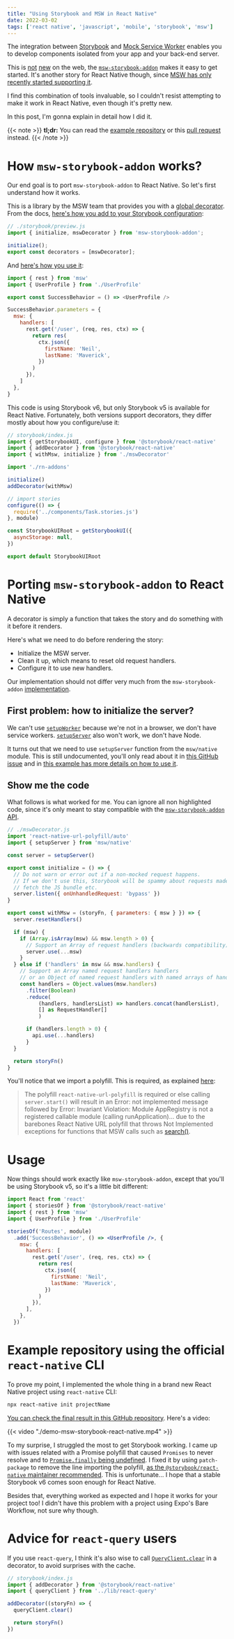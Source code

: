 ```yaml
---
title: "Using Storybook and MSW in React Native"
date: 2022-03-02
tags: ['react native', 'javascript', 'mobile', 'storybook', 'msw']
---
```


The integration between [Storybook](storybook.js.org/) and [Mock Service
Worker](https://mswjs.io/) enables you to develop components isolated from your
app and your back-end server.

This is
[not](https://hmh.engineering/storybook-and-mock-service-worker-a-match-made-in-heaven-e762bd7951ce)
[new](https://blog.logrocket.com/using-storybook-and-mock-service-worker-for-mocked-api-responses/)
on the web, the
[`msw-storybook-addon`](https://storybook.js.org/addons/msw-storybook-addon)
makes it easy to get started. It's another story for React Native though, since
[MSW has only recently started supporting it](https://github.com/mswjs/msw/issues/203).

I find this combination of tools invaluable, so I couldn't resist attempting to
make it work in React Native, even though it's pretty new.

In this post, I'm gonna explain in detail how I did it.

{{< note >}}
**tl;dr:** You can read the [example
repository](https://github.com/phelipetls/react-native-storybook-msw) or this
[pull request](https://github.com/phelipetls/react-native-storybook-msw/pull/1)
instead.
{{< /note >}}

# How `msw-storybook-addon` works?

Our end goal is to port `msw-storybook-addon` to React Native. So let's first
understand how it works.

This is a library by the MSW team that provides you with a
[global decorator](https://storybook.js.org/docs/react/writing-stories/decorators).
From the docs, [here's how you add to your Storybook configuration](https://github.com/mswjs/msw-storybook-addon):

```js
// ./storybook/preview.js
import { initialize, mswDecorator } from 'msw-storybook-addon';

initialize();
export const decorators = [mswDecorator];
```

And [here's how you use
it](https://github.com/mswjs/msw-storybook-addon#usage):

```js
import { rest } from 'msw'
import { UserProfile } from './UserProfile'

export const SuccessBehavior = () => <UserProfile />

SuccessBehavior.parameters = {
  msw: {
    handlers: [
      rest.get('/user', (req, res, ctx) => {
        return res(
          ctx.json({
            firstName: 'Neil',
            lastName: 'Maverick',
          })
        )
      }),
    ]
  },
}
```

This code is using Storybook v6, but only Storybook v5 is available for React
Native. Fortunately, both versions support decorators, they differ mostly about
how you configure/use it:

```js {hl_lines=["3-4","8"]}
// storybook/index.js
import { getStorybookUI, configure } from '@storybook/react-native'
import { addDecorator } from '@storybook/react-native'
import { withMsw, initialize } from './mswDecorator'

import './rn-addons'

initialize()
addDecorator(withMsw)

// import stories
configure(() => {
  require('../components/Task.stories.js')
}, module)

const StorybookUIRoot = getStorybookUI({
  asyncStorage: null,
})

export default StorybookUIRoot
```

# Porting `msw-storybook-addon` to React Native

A decorator is simply a function that takes the story and do something with it
before it renders.

Here's what we need to do before rendering the story:

* Initialize the MSW server.
* Clean it up, which means to reset old request handlers.
* Configure it to use new handlers.

Our implementation should not differ very much from the `msw-storybook-addon`
[implementation](https://github.com/mswjs/msw-storybook-addon/blob/35a4b198a4b4eead9a2d0771f81460c6788e77a7/packages/msw-addon/src/mswDecorator.ts#L69-L102).

## First problem: how to initialize the server?

We can't use [`setupWorker`](https://mswjs.io/docs/api/setup-worker) because
we're not in a browser, we don't have service workers.
[`setupServer`](https://mswjs.io/docs/api/setup-server) also won't work, we
don't have Node.

It turns out that we need to use `setupServer` function from the `msw/native`
module. This is still undocumented, you'll only read about it in [this GitHub
issue](https://github.com/mswjs/msw/issues/203) and in [this example has more
details on how to use it](https://github.com/mswjs/examples/pull/60).

## Show me the code

What follows is what worked for me. You can ignore all non highlighted code,
since it's only meant to stay compatible with the [`msw-storybook-addon`
API](https://github.com/mswjs/msw-storybook-addon/blob/35a4b198a4b4eead9a2d0771f81460c6788e77a7/packages/msw-addon/src/mswDecorator.ts#L69-L102).

```js {hl_lines=["2","3-12"]}
// ./mswDecorator.js
import 'react-native-url-polyfill/auto'
import { setupServer } from 'msw/native'

const server = setupServer()

export const initialize = () => {
  // Do not warn or error out if a non-mocked request happens.
  // If we don't use this, Storybook will be spammy about requests made to
  // fetch the JS bundle etc.
  server.listen({ onUnhandledRequest: 'bypass' })
}

export const withMsw = (storyFn, { parameters: { msw } }) => {
  server.resetHandlers()

  if (msw) {
    if (Array.isArray(msw) && msw.length > 0) {
      // Support an Array of request handlers (backwards compatibility).
      server.use(...msw)
    }
  } else if ('handlers' in msw && msw.handlers) {
    // Support an Array named request handlers handlers
    // or an Object of named request handlers with named arrays of handlers
    const handlers = Object.values(msw.handlers)
      .filter(Boolean)
      .reduce(
          (handlers, handlersList) => handlers.concat(handlersList),
          [] as RequestHandler[]
          )

      if (handlers.length > 0) {
        api.use(...handlers)
      }
  }

  return storyFn()
}
```

You'll notice that we import a polyfill. This is required, as explained
[here](https://github.com/mswjs/examples/pull/60/files):

>  The polyfill `react-native-url-polyfill` is required or else calling
>  `server.start()` will result in an Error: not implemented message followed
>  by Error: Invariant Violation: Module AppRegistry is not a registered
>  callable module (calling runApplication)... due to the barebones React
>  Native URL polyfill that throws Not Implemented exceptions for functions
>  that MSW calls such as
>  [search()](https://github.com/facebook/react-native/blob/cd347a7e0ed29ae1049e041fcb34588e1aac76f9/Libraries/Blob/URL.js#L194).

# Usage

Now things should work exactly like `msw-storybook-addon`, except that you'll
be using Storybook v5, so it's a little bit different:

```jsx
import React from 'react'
import { storiesOf } from '@storybook/react-native'
import { rest } from 'msw'
import { UserProfile } from './UserProfile'

storiesOf('Routes', module)
  .add('SuccessBehavior', () => <UserProfile />, {
    msw: {
      handlers: [
        rest.get('/user', (req, res, ctx) => {
          return res(
            ctx.json({
              firstName: 'Neil',
              lastName: 'Maverick',
            })
          )
        }),
      ],
    },
  })
```

# Example repository using the official `react-native` CLI

To prove my point, I implemented the whole thing in a brand new React Native
project using `react-native` CLI:

```sh
npx react-native init projectName
```

[You can check the final result in this GitHub
repository](https://github.com/phelipetls/react-native-storybook-msw). Here's a
video:

{{< video "./demo-msw-storybook-react-native.mp4" >}}

To my surprise, I struggled the most to get Storybook working. I came up with
issues related with a Promise polyfill that caused `Promises` to never resolve
and to [`Promise.finally` being
undefined](https://github.com/storybookjs/react-native/issues/20). I fixed it
by using `patch-package` to remove the line importing the polyfill, [as the
`@storybook/react-native` maintainer
recommended](https://github.com/storybookjs/react-native/issues/20). This is
unfortunate... I hope that a stable Storybook v6 comes soon enough for React
Native.

Besides that, everything worked as expected and I hope it works for your
project too! I didn't have this problem with a project using Expo's Bare
Workflow, not sure why though.

# Advice for `react-query` users

If you use `react-query`, I think it's also wise to call
[`QueryClient.clear`](https://react-query.tanstack.com/reference/QueryClient#queryclientclear)
in a decorator, to avoid surprises with the cache.

```javascript
// storybook/index.js
import { addDecorator } from '@storybook/react-native'
import { queryClient } from '../lib/react-query'

addDecorator((storyFn) => {
  queryClient.clear()

  return storyFn()
})
```
